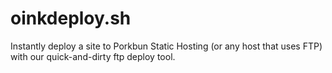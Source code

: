 # oinkdeploy.sh
Instantly deploy a site to Porkbun Static Hosting (or any host that uses FTP) with our quick-and-dirty ftp deploy tool.

